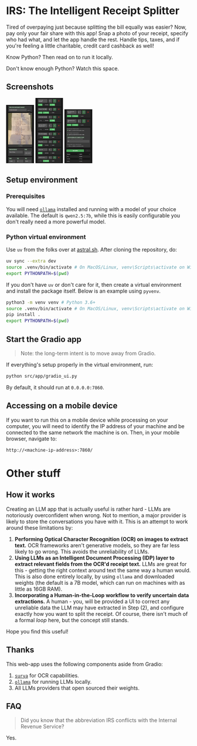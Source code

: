 # IRS: The Intelligent Receipt Splitter

Tired of overpaying just because splitting the bill equally was easier? Now, pay only your fair share with this app! Snap a photo of your receipt, specify who had what, and let the app handle the rest. Handle tips, taxes, and if you're feeling a little charitable, credit card cashback as well!

Know Python? Then read on to run it locally.

Don't know enough Python? Watch this space.

## Screenshots

<p float="left">
<img src="/assets/images/Screenshot_1.jpg" width=15%>
<img src="/assets/images/Screenshot_2.jpg" width=15%>
<img src="/assets/images/Screenshot_3.jpg" width=15%>
</p>

## Setup environment

### Prerequisites

You will need [`ollama`](https://ollama.com/) installed and running with a model of your choice available. The default is `qwen2.5:7b`, while this is easily configurable you don't really need a more powerful model.

### Python virtual environment

Use `uv` from the folks over at [astral.sh](https://github.com/astral-sh/uv). After cloning the repository, do:

```bash
uv sync --extra dev
source .venv/bin/activate # On MacOS/Linux, venv\Scripts\activate on Windows
export PYTHONPATH=$(pwd)
```

If you don't have `uv` or don't care for it, then create a virtual environment and install the package itself. Below is an example using `pyvenv`.

```bash
python3 -m venv venv # Python 3.6+
source .venv/bin/activate # On MacOS/Linux, venv\Scripts\activate on Windows
pip install .
export PYTHONPATH=$(pwd)
```

## Start the Gradio app

> Note: the long-term intent is to move away from Gradio.

If everything's setup properly in the virtual environment, run:

```bash
python src/app/gradio_ui.py
```

By default, it should run at `0.0.0.0:7860`.

## Accessing on a mobile device

If you want to run this on a mobile device while processing on your computer, you will need to identify the IP address of your machine and be connected to the same network the machine is on. Then, in your mobile browser, navigate to:

```commandline
http://<machine-ip-address>:7860/
```

# Other stuff

## How it works

Creating an LLM app that is actually useful is rather hard - LLMs are notoriously overconfident when wrong. Not to mention, a major provider is likely to store the conversations you have with it. This is an attempt to work around these limitations by:

1. **Performing Optical Character Recognition (OCR) on images to extract text.** OCR frameworks aren't generative models, so they are far less likely to go wrong. This avoids the unreliability of LLMs.
2. **Using LLMs as an Intelligent Document Processing (IDP) layer to extract relevant fields from the OCR'd receipt text.** LLMs are great for this - getting the right context around text the same way a human would. This is also done entirely locally, by using `ollama` and downloaded weights (the default is a 7B model, which can run on machines with as little as 16GB RAM).
3. **Incorporating a Human-in-the-Loop workflow to verify uncertain data extractions.** A human - you, will be provided a UI to correct any unreliable data the LLM may have extracted in Step (2), and configure exactly how you want to split the receipt. Of course, there isn't much of a formal *loop* here, but the concept still stands.

Hope you find this useful!

## Thanks

This web-app uses the following components aside from Gradio:

1. [`surya`](https://github.com/VikParuchuri/surya) for OCR capabilities.
2. [`ollama`](https://github.com/ollama/ollama) for running LLMs locally.
3. All LLMs providers that open sourced their weights.

## FAQ

> Did you know that the abbreviation IRS conflicts with the Internal Revenue Service?

Yes.
